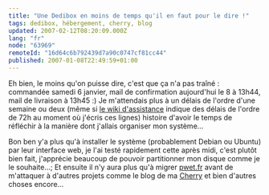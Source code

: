 ```yaml
---
title: "Une Dedibox en moins de temps qu'il en faut pour le dire !"
tags: dedibox, hébergement, cherry, blog
updated: 2007-02-12T08:20:09.000Z
lang: "fr"
node: "63969"
remoteId: "16d64c6b792439d7a90c0747cf81cc44"
published: 2007-01-08T22:49:59+01:00
---
```

 
Eh bien, le moins qu'on puisse dire, c'est que ça n'a pas traîné : commandée samedi 6 janvier, mail de confirmation aujourd'hui le 8 à 13h44, mail de livraison à 13h45 :) Je m'attendais plus à un délais de l'ordre d'une semaine ou deux (même si [le wiki d'assistance](http://assistance.dedibox.fr/documentation/doku.php?id=commercial:delais) indique des délais de l'ordre de 72h au moment où j'écris ces lignes) histoire d'avoir le temps de réfléchir à la manière dont j'allais organiser mon système...

 
Bon ben y'a plus qu'à installer le système (probablement Debian ou Ubuntu) par leur interface web, je l'ai testé rapidement cette après midi, c'est plutôt bien fait, j'apprécie beaucoup de pouvoir partitionner mon disque comme je le souhaite...; Et ensuite il n'y aura plus qu'à migrer [pwet.fr]() avant de m'attaquer à d'autres projets comme le blog de ma [Cherry]() et bien d'autres choses encore...


